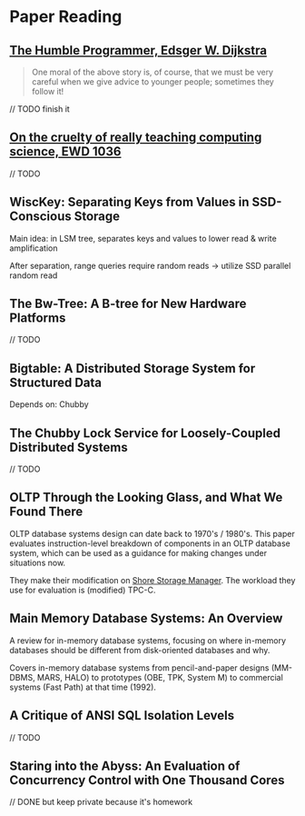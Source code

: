 # Paper Reading

## [The Humble Programmer, Edsger W. Dijkstra](https://www.cs.utexas.edu/~EWD/transcriptions/EWD03xx/EWD340.html)

> One moral of the above story is, of course, that we must be very careful when we give advice to younger people; sometimes they follow it!

// TODO finish it

## [On the cruelty of really teaching computing science, EWD 1036](https://www.cs.utexas.edu/~EWD/ewd10xx/EWD1036.PDF)

// TODO

## WiscKey: Separating Keys from Values in SSD-Conscious Storage

Main idea: in LSM tree, separates keys and values to lower read & write
amplification

After separation, range queries require random reads -> utilize SSD parallel
random read

## The Bw-Tree: A B-tree for New Hardware Platforms

// TODO

## Bigtable: A Distributed Storage System for Structured Data

Depends on: Chubby


## The Chubby Lock Service for Loosely-Coupled Distributed Systems

// TODO

## OLTP Through the Looking Glass, and What We Found There

OLTP database systems design can date back to 1970's / 1980's.
This paper evaluates instruction-level breakdown of components in an OLTP database system,
which can be used as a guidance for making changes under situations now.

They make their modification on [Shore Storage Manager](http://www.cs.wisc.edu/shore/).
The workload they use for evaluation is (modified) TPC-C.

## Main Memory Database Systems: An Overview

A review for in-memory database systems, focusing on where in-memory databases should be different from
disk-oriented databases and why.

Covers in-memory database systems from pencil-and-paper designs (MM-DBMS, MARS, HALO) to
prototypes (OBE, TPK, System M) to commercial systems (Fast Path) at that time (1992).

## A Critique of ANSI SQL Isolation Levels

// TODO

## Staring into the Abyss: An Evaluation of Concurrency Control with One Thousand Cores

// DONE but keep private because it's homework